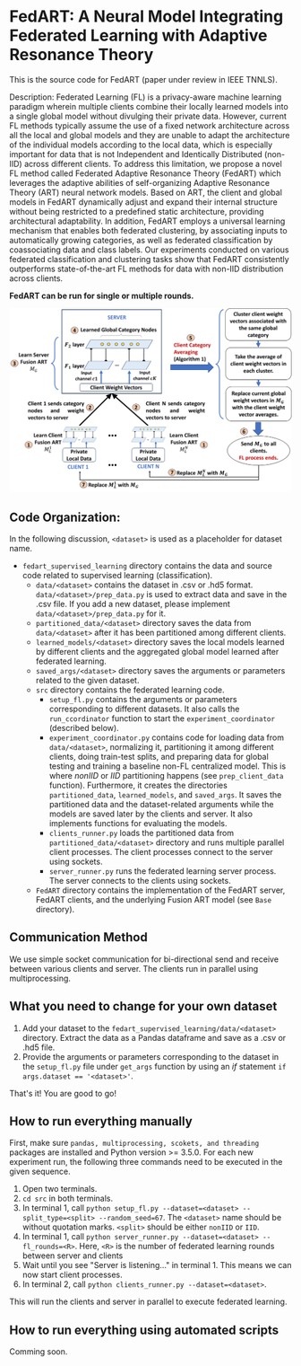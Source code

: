 # FedART: A Neural Model Integrating Federated Learning with Adaptive Resonance Theory
This is the source code for FedART (paper under review in IEEE TNNLS).

Description: Federated Learning (FL) is a privacy-aware machine learning paradigm wherein multiple clients combine their locally learned models into a single global model without divulging their private data. However, current FL methods typically assume the use of a fixed network architecture across all the local and global models and they are unable to adapt the architecture of the individual models according to the local data, which is especially important for data that is not Independent and Identically Distributed (non-IID) across different clients. To address this limitation, we propose a novel FL method called Federated Adaptive Resonance Theory (FedART) which leverages the adaptive abilities of self-organizing Adaptive Resonance Theory (ART) neural network models. Based on ART, the client and global models in FedART dynamically adjust and expand their internal structure without being restricted to a predefined static architecture, providing architectural adaptability. In addition, FedART employs a universal learning mechanism that enables both federated clustering, by associating inputs to automatically growing categories, as well as federated classification by coassociating data and class labels. Our experiments conducted on various federated classification and clustering tasks show that FedART consistently outperforms state-of-the-art FL methods for data with non-IID distribution across clients.

**FedART can be run for single or multiple rounds.**

![FedART Federated Learning Architecture](FedART.png)

## Code Organization:
In the following discussion, `<dataset>` is used as a placeholder for dataset name.
- `fedart_supervised_learning` directory contains the data and source code related to supervised learning (classification).
     - `data/<dataset>` contains the dataset in .csv or .hd5 format. `data/<dataset>/prep_data.py` is used to extract data and save in the .csv file. If you add a new dataset, please implement `data/<dataset>/prep_data.py` for it.
     - `partitioned_data/<dataset>` directory saves the data from `data/<dataset>` after it has been partitioned among different clients.
     - `learned_models/<dataset>` directory saves the local models learned by different clients and the aggregated global model learned after federated learning.
     - `saved_args/<dataset>` directory saves the arguments or parameters related to the given dataset.
     - `src` directory contains the federated learning code.
       - `setup_fl.py` contains the arguments or parameters corresponding to different datasets. It also calls the `run_ccordinator` function to start the `experiment_coordinator` (described below).
       - `experiment_coordinator.py` contains code for loading data from `data/<dataset>`, normalizing it, partitioning it among different clients, doing train-test splits, and preparing data for global testing and training a baseline non-FL centralized model. This is where _nonIID_ or _IID_ partitioning happens (see `prep_client_data` function). Furthermore, it creates the directories `partitioned_data`, `learned_models`, and `saved_args`. It saves the partitioned data and the dataset-related arguments while the models are saved later by the clients and server. It also implements functions for evaluating the models.
       - `clients_runner.py` loads the partitioned data from `partitioned_data/<dataset>` directory and runs multiple parallel client processes. The client processes connect to the server using sockets.
       -  `server_runner.py` runs the federated learning server process. The server connects to the clients using sockets.
     - `FedART` directory contains the implementation of the FedART server, FedART clients, and the underlying Fusion ART model (see `Base` directory).

## Communication Method
We use simple socket communication for bi-directional send and receive between various clients and server. The clients run in parallel using multiprocessing.

## What you need to change for your own dataset
1. Add your dataset to the `fedart_supervised_learning/data/<dataset>` directory. Extract the data as a Pandas dataframe and save as a .csv or .hd5 file.
2. Provide the arguments or parameters corresponding to the dataset in the `setup_fl.py` file under `get_args` function by using an _if_ statement `if args.dataset == '<dataset>'`.

That's it! You are good to go!

## How to run everything manually
First, make sure `pandas, multiprocessing, scokets, and threading` packages are installed and Python version >= 3.5.0.
For each new experiment run, the following three commands need to be executed in the given sequence.

1. Open two terminals. 
2. `cd src` in both terminals.
3. In terminal 1, call `python setup_fl.py --dataset=<dataset> --split_type=<split> --random_seed=67`. The `<dataset>` name should be without quotation marks. `<split>` should be either `nonIID` or `IID`.
4. In terminal 1, call `python server_runner.py --dataset=<dataset> --fl_rounds=<R>`. Here, `<R>` is the number of federated learning rounds between server and clients
5. Wait until you see "Server is listening..." in terminal 1. This means we can now start client processes.
6. In terminal 2, call `python clients_runner.py --dataset=<dataset>`.

This will run the clients and server in parallel to execute federated learning. 

## How to run everything using automated scripts
Comming soon.
